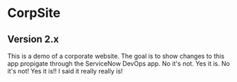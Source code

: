 # CorpSite

## Version 2.x

This is a demo of a corporate website.  The goal is to show changes to this app propigate through the ServiceNow DevOps app.
No it's not. 
Yes it is.
No it's not!
Yes it is!!
I said it really really is!
